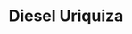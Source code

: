 ---
title: "Diesel Uriquiza"
url: /ciudad-autonoma-de-buenos-aires/diesel-uriquiza/
shop: Autowerkstatt
---